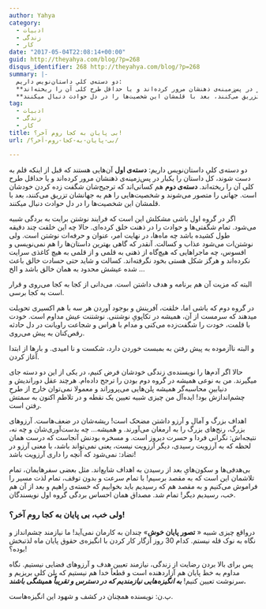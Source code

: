 ```yaml
---
author: Yahya
category:
  - ادبیات
  - زندگی
  - کار
date: "2017-05-04T22:08:14+00:00"
guid: http://theyahya.com/blog/?p=268
disqus_identifier: 268 http://theyahya.com/blog/?p=268
summary: |-
  دو دسته‌ی کلیِ داستان‌نویس داریم:
  **دسته‌ی اول** آن‌هایی هستند که قبل از اینکه قلم به دست شوند، کل داستان را یکبار در پس‌زمینه‌ی ذهنشان مرور کرده‌اند و یا حداقل طرح کلی آن را ریخته‌اند.
  **دسته‌ی دوم** هم کسانی‌اند که ترجیح‌شان شگفت زده کردن خودشان است. جهانی را متصور می‌شوند و شخصیت‌هایی را هم به جهانشان تزریق می‌کنند، بعد با قلمشان این شخصیت‌ها را در دل حوادث دنبال میکنند.
tag:
  - ادبیات
  - زندگی
  - کار
title: بی پایان به کجا روم آخر؟!
url: /بی-پایان-به-کجا-روم-آخر؟/

---
```

دو دسته‌ی کلیِ داستان‌نویس داریم:
**دسته‌ی اول** آن‌هایی هستند که قبل از اینکه قلم به دست شوند، کل داستان را یکبار در پس‌زمینه‌ی ذهنشان مرور کرده‌اند و یا حداقل طرح کلی آن را ریخته‌اند.
**دسته‌ی دوم** هم کسانی‌اند که ترجیح‌شان شگفت زده کردن خودشان است. جهانی را متصور می‌شوند و شخصیت‌هایی را هم به جهانشان تزریق می‌کنند، بعد با قلمشان این شخصیت‌ها را در دل حوادث دنبال میکنند.

اگر در گروه اول باشی مشکلش این است که فرایند نوشتن برایت به بردگی شبیه می‌شود. تمام شگفتی‌ها و حوادث را در ذهنت خلق کرده‌ای. حالا چه این خلقت چند دقیقه طول کشیده باشد چه ماه‌ها، در نهایت امر، عنوان و حرفه‌ات نوشتن است. ولی نوشتن‌ات می‌شود عذاب و کسالت. آنقدر که گاهی بهترین داستان‌ها را هم نمی‌نویسی و افسوس، چه ماجراهایی که هیچ‌گاه از ذهنی به قلمی و از قلمی به هیچ کاغذی سرایت نکرده‌اند و هرگز شکل هستی بخود نگرفته‌اند. کسالت و شاید حتی حسادت خالق باعث شده عیشش محدود به همان خالق باشد و الخ …

البته که مزیت آن هم برنامه و هدف داشتن است. می‌دانی از کجا به کجا می‌روی و قرار است به کجا برسی.

در گروه دوم که باشی اما، خلقت، آفرینش و بوجود آوردن هر سه با هم اکسیری تحویلت میدهند که سرمست از آن، همیشه در تکاپویِ نوشتنی. نوشتنت عیش مداوم است. خودت با قلمت، خودت را شگفت‌زده می‌کنی و مدام با هراس و شجاعت راویانت در دل حادثه رقص‌کنان به پیش می‌روی.

و البته ناآزموده به پیش رفتن به بمبست خوردن دارد، شکست و نا امیدی. و بارها از ابتدا آغاز کردن.

حالا اگر آدم‌ها را نویسنده‌ی زندگی خودشان فرض کنیم، در یکی از این دو دسته جای میگیرند. من به نوعی همیشه در گروه دوم بودن را ترجح داده‌ام. هرچند عقل دوراندیش و دنیابینِ محاسبه‌گر همیشه پلن‌هایی می‌پروراند و معمولا نمی‌توان خارج از طرحِ چشم‌اندازش بود! ایده‌آل من چیزی شبیه تعیین یک نقطه و در تلاطمِ اکنون به سمتش رفتن است.

اهداف بزرگ و آمال و آرزو داشتن مضحک است! ریشه‌شان در ضعف‌هاست. آرزوهای بزرگ، رنج‌های بزرگ را به ارمغان می‌آورند. و همیشه... چه بدست‌آوری‌شان و چه نه، نتیجه‌اش: نگرانی فردا و حسرت دیروز است. و مسخره بودنش آنجاست که درست همان لحظه که به آرزویت رسیدی، دیگر آرزویت نیست، یعنی نمی‌تواند باشد، با معنی آرزو در تضاد: نمی‌شود که آنچه را داری آرزویت باشد!

بی‌هدفی‌ها و سکون‌هایِ بعد از رسیدن به اهداف شایع‌اند. مثل بعضی سفرهایمان، تمام تلاشمان این است که به مقصد برسیم! با تمام سرعت و بدون توقف، تمام لذت مسیر را فراموش می‌کنیم و به مقصد هم که رسیدیم باید بخوابیم که خسته‌ی راهیم و بعد از آن هم خب، رسیدیم دیگر! تمام شد. مصداق همان احساس بردگی گروه اول نویسندگان.

### ولی خب، بی پایان به کجا روم آخر؟!

در‌واقع چیزی شبیه « **تصور پایان خوش**» چندان به کارمان نمی‌آید!‌ ما نیازمند چشم‌انداز و نگاه به نوک قله نیستم. کدام 30 روز آزگار کار کردن با انگیزه‌ی حقوق پایان ماه لذتبخش بوده؟!

پس برای بالا بردن رضایت از زندگی، نیازمند تعیین هدف و آرزوهای فضایی نیستیم. نگاه مداوم به خط پایان هم آزار‌دهنده است و قطعاً خدا هم نیستیم که پلن کلی بریزیم و سرنوشت تعیین کنیم! **_به انگیزه‌هایی نیازمندیم که در دسترس و تقریباً همیشگی باشند._**

پ.ن: نویسنده همچنان در کشف و شهود این انگیزه‌هاست.
